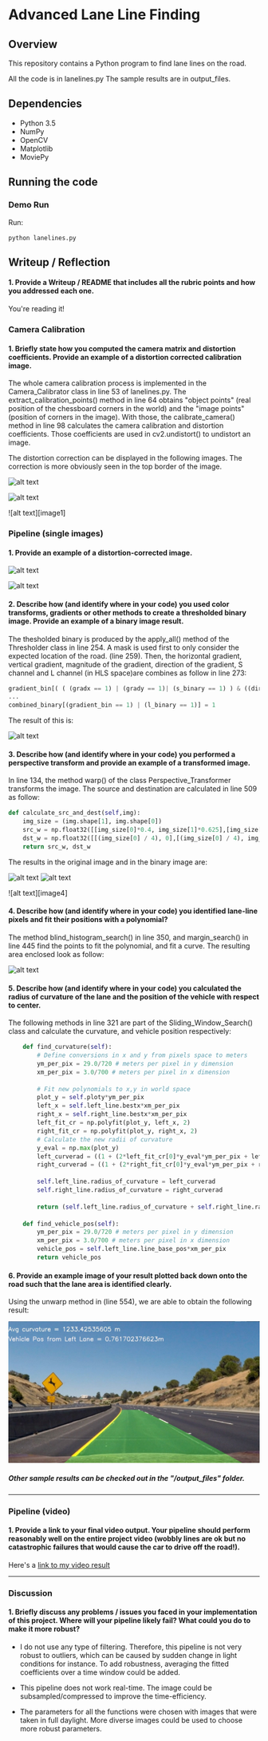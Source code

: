 # Advanced Lane Line Finding

## Overview

This repository contains a Python program to find lane lines on the road.

All the code is in lanelines.py
The sample results are in output_files.

## Dependencies

* Python 3.5
* NumPy
* OpenCV
* Matplotlib
* MoviePy

## Running the code

### Demo Run

Run:

```
python lanelines.py
```

## Writeup / Reflection

#### 1. Provide a Writeup / README that includes all the rubric points and how you addressed each one. 

You're reading it!

### Camera Calibration

#### 1. Briefly state how you computed the camera matrix and distortion coefficients. Provide an example of a distortion corrected calibration image.

The whole camera calibration process is implemented in the Camera_Calibrator class in line 53 of lanelines.py. The  extract_calibration_points() method in line 64 obtains "object points" (real position of the chessboard corners in the world) and the "image points" (position of corners in the image). With those, the calibrate_camera() method in line 98 calculates the camera calibration and distortion coefficients. Those coefficients are used in cv2.undistort() to undistort an image.

The distortion correction can be displayed in the following images. The correction is more obviously seen in the top border of the image.

![alt text](./figured/distorted.jpg "distorted")

![alt text](./figured/undistorted.jpg "corrected")


![alt text][image1]

### Pipeline (single images)

#### 1. Provide an example of a distortion-corrected image.

![alt text](./figured/color.jpg "distorted")

![alt text](./figured/corrected.jpg "corrected")


#### 2. Describe how (and identify where in your code) you used color transforms, gradients or other methods to create a thresholded binary image.  Provide an example of a binary image result.

The thesholded binary is produced by the apply_all() method of the Thresholder class in line 254. A mask is used first to only consider the expected location of the road. (line 259). Then, the horizontal gradient, vertical gradient, magnitude of the gradient, direction of the gradient, S channel and L channel (in HLS space)are combines as follow in line 273:

```python
gradient_bin[( ( (gradx == 1) | (grady == 1)| (s_binary == 1) ) & ((dir_binary == 1) & (mag_binary == 1)) )] = 1
...
combined_binary[(gradient_bin == 1) | (l_binary == 1)] = 1
```
The result of this is:

![alt text](./figured/binary.jpg "binary")

#### 3. Describe how (and identify where in your code) you performed a perspective transform and provide an example of a transformed image.

In line 134, the method warp() of the class Perspective_Transformer transforms the image. The source and destination are calculated in line 509 as follow:

```python
def calculate_src_and_dest(self,img):
    img_size = (img.shape[1], img.shape[0])
    src_w = np.float32([[img_size[0]*0.4, img_size[1]*0.625],[img_size[0] *0.1, img_size[1]], [img_size[0]*0.9725, img_size[1]],[img_size[0]*0.6, img_size[1]*0.625]])
    dst_w = np.float32([[(img_size[0] / 4), 0],[(img_size[0] / 4), img_size[1]],[(img_size[0] * 3 / 4), img_size[1]],[(img_size[0] * 3 / 4), 0]])
    return src_w, dst_w
```

The results in the original image and in the binary image are:

![alt text](./figured/source.jpg "source")
![alt text](./figured/warped.jpg "destination")



![alt text][image4]

#### 4. Describe how (and identify where in your code) you identified lane-line pixels and fit their positions with a polynomial?

The method blind_histogram_search() in line 350, and margin_search() in line 445 find the points to fit the polynomial, and fit a curve.
The resulting area enclosed look as follow:

![alt text](./figured/dest.jpg "fit")

#### 5. Describe how (and identify where in your code) you calculated the radius of curvature of the lane and the position of the vehicle with respect to center.

The following methods in line 321 are part of the Sliding_Window_Search()  class and calculate the curvature, and vehicle position respectively:
```python
    def find_curvature(self):
        # Define conversions in x and y from pixels space to meters
        ym_per_pix = 29.0/720 # meters per pixel in y dimension
        xm_per_pix = 3.0/700 # meters per pixel in x dimension

        # Fit new polynomials to x,y in world space
        plot_y = self.ploty*ym_per_pix
        left_x = self.left_line.bestx*xm_per_pix
        right_x = self.right_line.bestx*xm_per_pix
        left_fit_cr = np.polyfit(plot_y, left_x, 2)
        right_fit_cr = np.polyfit(plot_y, right_x, 2)
        # Calculate the new radii of curvature
        y_eval = np.max(plot_y)
        left_curverad = ((1 + (2*left_fit_cr[0]*y_eval*ym_per_pix + left_fit_cr[1])**2)**1.5) / np.absolute(2*left_fit_cr[0])
        right_curverad = ((1 + (2*right_fit_cr[0]*y_eval*ym_per_pix + right_fit_cr[1])**2)**1.5) / np.absolute(2*right_fit_cr[0])
    
        self.left_line.radius_of_curvature = left_curverad
        self.right_line.radius_of_curvature = right_curverad

        return (self.left_line.radius_of_curvature + self.right_line.radius_of_curvature)/2.0

    def find_vehicle_pos(self):
        ym_per_pix = 29.0/720 # meters per pixel in y dimension
        xm_per_pix = 3.0/700 # meters per pixel in x dimension
        vehicle_pos = self.left_line.line_base_pos*xm_per_pix
        return vehicle_pos
```

#### 6. Provide an example image of your result plotted back down onto the road such that the lane area is identified clearly.

Using the unwarp method in (line 554), we are able to obtain the following result:

![alt text](./output_files/test2.jpg "final result")

##### Other sample results can be checked out in the "/output_files" folder.


---

### Pipeline (video)

#### 1. Provide a link to your final video output.  Your pipeline should perform reasonably well on the entire project video (wobbly lines are ok but no catastrophic failures that would cause the car to drive off the road!).

Here's a [link to my video result](./output_files/project_video.mp4)

---

### Discussion

#### 1. Briefly discuss any problems / issues you faced in your implementation of this project.  Where will your pipeline likely fail?  What could you do to make it more robust?


- I do not use any type of filtering. Therefore, this pipeline is not very robust to outliers, which can be caused by sudden change in light conditions for instance. To add robustness, averaging the fitted coefficients over a time window could be added.

- This pipeline does not work real-time. The image could be subsampled/compressed to improve the time-efficiency.

- The parameters for all the functions were chosen with images that were taken in full daylight. More diverse images could be used to choose more robust parameters.
  
